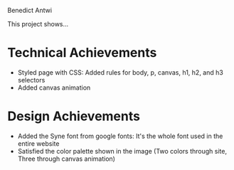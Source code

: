 Benedict Antwi 

This project shows...

Technical Achievements
===
* Styled page with CSS: Added rules for body, p, canvas, h1, h2, and h3 selectors
* Added canvas animation 

Design Achievements
===
* Added the Syne font from google fonts: It's the whole font used in the entire website
* Satisfied the color palette shown in the image (Two colors through site, Three through canvas animation)